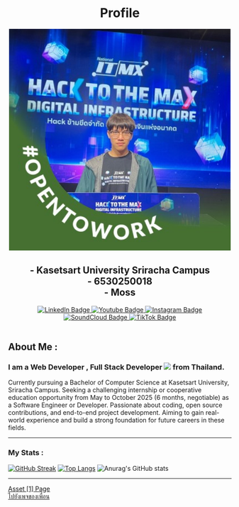<h1 align="center">Profile</h1>

<div id="header" align="center">
  <img src="img/person.jpg" width="500"/>
</div>


<h2 align="center">
  - Kasetsart University Sriracha Campus
  <br />
  - 6530250018
  <br />
  - Moss
</h2>


<div id="badges" align="center">
  <a href="https://www.linkedin.com/in/krittiphon-yoonaitham-a291482b1/?originalSubdomain=th">
    <img src="https://img.shields.io/badge/LinkedIn-blue?style=for-the-badge&logo=linkedin&logoColor=white" alt="LinkedIn Badge"/>
  </a>
  <a href="https://www.youtube.com/@DEVDummy">
    <img src="https://img.shields.io/badge/YouTube-red?style=for-the-badge&logo=youtube&logoColor=white" alt="Youtube Badge"/>
  </a>
  <a href="https://www.instagram.com/yk1moss/">
    <img src="https://img.shields.io/badge/Instagram-pink?style=for-the-badge&logo=instagram&logoColor=white" alt="Instagram Badge"/>
  </a>
   <a href="https://soundcloud.com/user-980268968">
    <img src="https://img.shields.io/badge/SoundCloud-orange?style=for-the-badge&logo=soundcloud&logoColor=white" alt="SoundCloud Badge"/>
  </a>
  <a href="https://www.tiktok.com/@yk1moss?_t=8i7ePfNoJJY&_r=1">
    <img src="https://img.shields.io/badge/TikTok-gray?style=for-the-badge&logo=tiktok&logoColor=white" alt="TikTok Badge"/>
  </a>
</div>

<div align="center">
  <img src="https://komarev.com/ghpvc/?username=profiledev&style=flat-square&color=green" alt=""/>
</div>




## About Me : 
### I am a Web Developer , Full Stack Developer <img src="https://media.giphy.com/media/WUlplcMpOCEmTGBtBW/giphy.gif" width="30"> from Thailand.
Currently pursuing a Bachelor of Computer Science at Kasetsart University, Sriracha Campus. Seeking a challenging internship or cooperative education opportunity from May to October 2025 (6 months, negotiable) as a Software Engineer or Developer. Passionate about coding, open source contributions, and end-to-end project development. Aiming to gain real-world experience and build a strong foundation for future careers in these fields.

---
### My Stats :
[![GitHub Streak](https://github-readme-streak-stats.herokuapp.com?user=1Dev04&theme=chartreuse-dark&date_format=j%20M%5B%20Y%5D)](https://git.io/streak-stats)
[![Top Langs](https://github-readme-stats.vercel.app/api/top-langs/?username=1Dev04&layout=compact&theme=chartreuse-dark)](https://github.com/anuraghazra/github-readme-stats)
![Anurag's GitHub stats](https://github-readme-stats.vercel.app/api?username=1Dev04&show_icons=true&theme=chartreuse-dark)

---
[Asset [1] Page]()
<br />
[ไปยังเพจของเพื่อน](https://6530250158.github.io/)

